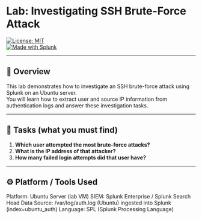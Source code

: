 # Lab: Investigating SSH Brute-Force Attack

[![License: MIT](https://img.shields.io/badge/License-MIT-blue.svg)](./LICENSE)  
[![Made with Splunk](https://img.shields.io/badge/Made%20with-Splunk-orange)](https://www.splunk.com/)

---

## 🧠 Overview
This lab demonstrates how to investigate an SSH brute-force attack using Splunk on an Ubuntu server.  
You will learn how to extract user and source IP information from authentication logs and answer these investigation tasks.

---

## 🎯 Tasks (what you must find)
1. **Which user attempted the most brute-force attacks?**  
2. **What is the IP address of that attacker?**  
3. **How many failed login attempts did that user have?**

---

## ⚙️ Platform / Tools Used
Platform: Ubuntu Server (lab VM)
SIEM: Splunk Enterprise / Splunk Search Head
Data Source: /var/log/auth.log (Ubuntu) ingested into Splunk (index=ubuntu_auth)
Language: SPL (Splunk Processing Language)





